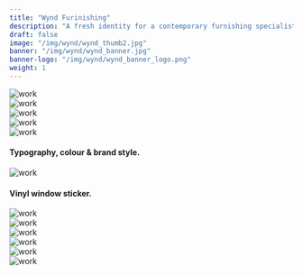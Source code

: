 ```yaml
---
title: "Wynd Furinishing"
description: "A fresh identity for a contemporary furnishing specialist."
draft: false
image: "/img/wynd/wynd_thumb2.jpg"
banner: "/img/wynd/wynd_banner.jpg"
banner-logo: "/img/wynd/wynd_banner_logo.png"
weight: 1
---
```


<div class="row">
    <div class="col-sm-12">
        <img src="/img/wynd/wynd_type.jpg" alt="work" class="media-img project-img">
    </div>
</div>

<div class="row">
    <div class="col-sm-6">
        <img src="/img/wynd/wynd_photography1.jpg" alt="work" class="media-img project-img">
    </div>
    <div class="col-sm-6">
        <img src="/img/wynd/wynd_photography2.jpg" alt="work" class="media-img project-img">
    </div>
</div>

<div class="row">
    <div class="col-sm-6">
        <img src="/img/wynd/wynd_photography3.jpg" alt="work" class="media-img project-img">
    </div>
    <div class="col-sm-6">
        <img src="/img/wynd/wynd_photography4.jpg" alt="work" class="media-img project-img">
    </div>
</div>

<h4>Typography, colour & brand style.</h4>

<div class="row">
    <div class="col-sm-12">
        <img src="/img/wynd/wynd_sign2.jpg" alt="work" class="media-img project-img">
    </div>
</div>

<h4>Vinyl window sticker.</h4>

<div class="row">
    <div class="col-sm-12">
        <img src="/img/wynd/wynd_cover.jpg" alt="work" class="media-img project-img">
    </div>
</div>

<div class="row">
    <div class="col-sm-12">
        <img src="/img/wynd/wynd_mag1.jpg" alt="work" class="media-img project-img">
    </div>
</div>

<div class="row">
    <div class="col-sm-12">
        <img src="/img/wynd/wynd_mag2.jpg" alt="work" class="media-img project-img">
    </div>
</div>

<div class="row">
    <div class="col-sm-12">
        <img src="/img/wynd/wynd_mag3.jpg" alt="work" class="media-img project-img">
    </div>
</div>

<div class="row">
    <div class="col-sm-12">
        <img src="/img/wynd/wynd_web.jpg" alt="work" class="media-img project-img">
    </div>
</div>

<div class="row">
    <div class="col-sm-12">
        <img src="/img/wynd/wynd_cards.jpg" alt="work" class="media-img project-img">
    </div>
</div>
